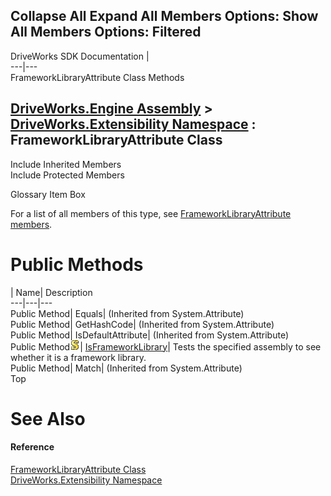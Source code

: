 Collapse All Expand All Members Options: Show All  Members Options: Filtered   
---  
DriveWorks SDK Documentation  |   
---|---  
FrameworkLibraryAttribute Class Methods   
  
[DriveWorks.Engine Assembly](topic2156.md) > [DriveWorks.Extensibility Namespace](topic7150.md) : FrameworkLibraryAttribute Class  
---  
  
Include Inherited Members    
Include Protected Members    


Glossary Item Box

For a list of all members of this type, see [FrameworkLibraryAttribute members](topic7184.md).

# Public Methods

| Name| Description  
---|---|---  
Public Method| Equals|  (Inherited from System.Attribute)  
Public Method| GetHashCode|  (Inherited from System.Attribute)  
Public Method| IsDefaultAttribute|  (Inherited from System.Attribute)  
Public Method![static \(Shared in Visual Basic\)](dotnetimages/static.gif)| [IsFrameworkLibrary](topic7190.md)| Tests the specified assembly to see whether it is a framework library.   
Public Method| Match|  (Inherited from System.Attribute)  
Top

# See Also

#### Reference

[FrameworkLibraryAttribute Class](topic7183.md)   
[DriveWorks.Extensibility Namespace](topic7150.md)


